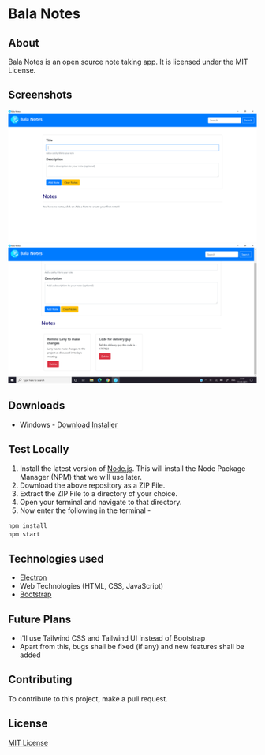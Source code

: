 # Bala Notes
## About
Bala Notes is an open source note taking app. It is licensed under the MIT License.

## Screenshots
![Screenshot 1](./screenshots/Screenshot.png)
![Screenshot 2](./screenshots/Screenshot_2.png)

## Downloads
- Windows - [Download Installer](https://github.com/K-Balaji/BalaNotes/releases/download/2.0.0/Bala_Notes_Setup.exe)

## Test Locally
1. Install the latest version of <a href="https://nodejs.org/" target="_blank">Node.js</a>. This will install the Node Package Manager (NPM) that we will use later.
2. Download the above repository as a ZIP File.
3. Extract the ZIP File to a directory of your choice.
4. Open your terminal and navigate to that directory.
5. Now enter the following in the terminal - 
```sh
npm install
npm start
```

## Technologies used
- <a href="https://github.com/electron/electron" target="_blank">Electron</a>
- Web Technologies (HTML, CSS, JavaScript)
- <a href="https://github.com/twbs/bootstrap" target="_blank">Bootstrap</a>

## Future Plans
- I'll use Tailwind CSS and Tailwind UI instead of Bootstrap
- Apart from this, bugs shall be fixed (if any) and new features shall be added

## Contributing
To contribute to this project, make a pull request.

## License
[MIT License](./LICENSE)
